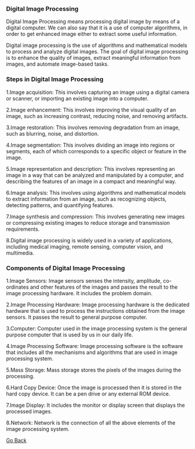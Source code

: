 ### Digital Image Processing
Digital Image Processing means processing digital image by means of a digital computer. We can also say that it is a use of computer algorithms, in order to get enhanced image either to extract some useful information. 

 Digital image processing is the use of algorithms and mathematical models to process and analyze digital images. The goal of digital image processing is to enhance the quality of images, extract meaningful information from images, and automate image-based tasks.

 ### Steps in Digital Image Processing
 1.Image acquisition: This involves capturing an image using a digital camera or scanner, or importing an existing image into a computer.

2.Image enhancement: This involves improving the visual quality of an image, such as increasing contrast, reducing noise, and removing artifacts.

3.Image restoration: This involves removing degradation from an image, such as blurring, noise, and distortion.

4.Image segmentation: This involves dividing an image into regions or segments, each of which corresponds to a specific object or feature in the image.

5.Image representation and description: This involves representing an image in a way that can be analyzed and manipulated by a computer, and describing the features of an image in a compact and meaningful way.

6.Image analysis: This involves using algorithms and mathematical models to extract information from an image, such as recognizing objects, detecting patterns, and quantifying features.

7.Image synthesis and compression: This involves generating new images or compressing existing images to reduce storage and transmission requirements.

8.Digital image processing is widely used in a variety of applications, including medical imaging, remote sensing, computer vision, and multimedia.

### Components of Digital Image Processing
1.Image Sensors:
Image sensors senses the intensity, amplitude, co-ordinates and other features of the images and passes the result to the image processing hardware. It includes the problem domain.

2.Image Processing Hardware:
Image processing hardware is the dedicated hardware that is used to process the instructions obtained from the image sensors. It passes the result to general purpose computer.

3.Computer:
Computer used in the image processing system is the general purpose computer that is used by us in our daily life.

4.Image Processing Software:
Image processing software is the software that includes all the mechanisms and algorithms that are used in image processing system.

5.Mass Storage:
Mass storage stores the pixels of the images during the processing.

6.Hard Copy Device:
Once the image is processed then it is stored in the hard copy device. It can be a pen drive or any external ROM device.

7.Image Display:
It includes the monitor or display screen that displays the processed images.

8.Network:
Network is the connection of all the above elements of the image processing system.

[Go Back](https://github.com/Learningcomputers777/TechBlogzz/blob/main/Computer-Vision-Introduction/Various-Image-Processing-Techniques.md)